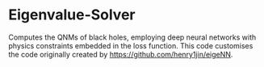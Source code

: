 # Eigenvalue-Solver
Computes the QNMs of black holes, employing deep neural networks with physics constraints embedded in the loss function. This code customises the code originally created by https://github.com/henry1jin/eigeNN.
